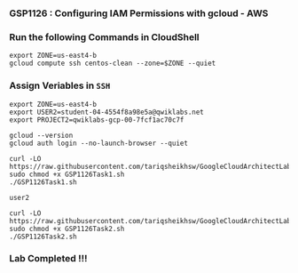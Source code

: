 ### GSP1126 :  Configuring IAM Permissions with gcloud - AWS 


### Run the following Commands in CloudShell

```
export ZONE=us-east4-b
gcloud compute ssh centos-clean --zone=$ZONE --quiet
```
### Assign Veriables in `SSH`
```
export ZONE=us-east4-b
export USER2=student-04-4554f8a98e5a@qwiklabs.net
export PROJECT2=qwiklabs-gcp-00-7fcf1ac70c7f
```
```
gcloud --version
gcloud auth login --no-launch-browser --quiet
```
```
curl -LO https://raw.githubusercontent.com/tariqsheikhsw/GoogleCloudArchitectLabs/main/Solutions/GSP1126Task1.sh
sudo chmod +x GSP1126Task1.sh
./GSP1126Task1.sh
```
```
user2
```
```
curl -LO https://raw.githubusercontent.com/tariqsheikhsw/GoogleCloudArchitectLabs/main/Solutions/GSP1126Task2.sh
sudo chmod +x GSP1126Task2.sh
./GSP1126Task2.sh
```


### Lab Completed !!! 

